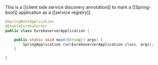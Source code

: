 This is a [[client side service discovery annotation]] to mark a [[Spring-boot]] application as a [[service registry]].

```java
@SpringBootApplication
@EnableEurekaServer
public class EurekaserverApplication {

	public static void main(String[] args) {
		SpringApplication.run(EurekaserverApplication.class, args);
	}

}
```